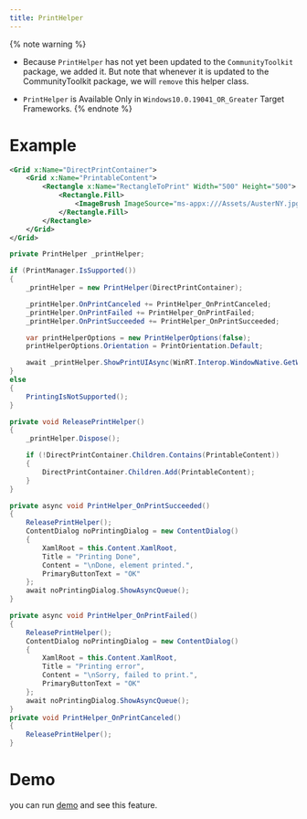 ```yaml
---
title: PrintHelper
---
```


{% note warning %}
- Because `PrintHelper` has not yet been updated to the `CommunityToolkit` package, we added it. But note that whenever it is updated to the CommunityToolkit package, we will `remove` this helper class.

- `PrintHelper` is Available Only in `Windows10.0.19041_OR_Greater` Target Frameworks.
{% endnote %}


# Example

```xml
<Grid x:Name="DirectPrintContainer">
    <Grid x:Name="PrintableContent">
        <Rectangle x:Name="RectangleToPrint" Width="500" Height="500">
            <Rectangle.Fill>
                <ImageBrush ImageSource="ms-appx:///Assets/AusterNY.jpg" />
            </Rectangle.Fill>
        </Rectangle>
    </Grid>
</Grid>
```

```cs
private PrintHelper _printHelper;

if (PrintManager.IsSupported())
{
    _printHelper = new PrintHelper(DirectPrintContainer);

    _printHelper.OnPrintCanceled += PrintHelper_OnPrintCanceled;
    _printHelper.OnPrintFailed += PrintHelper_OnPrintFailed;
    _printHelper.OnPrintSucceeded += PrintHelper_OnPrintSucceeded;

    var printHelperOptions = new PrintHelperOptions(false);
    printHelperOptions.Orientation = PrintOrientation.Default;

    await _printHelper.ShowPrintUIAsync(WinRT.Interop.WindowNative.GetWindowHandle(MainWindow.Instance), "Windows Community Toolkit Sample App", printHelperOptions, true);
}
else
{
    PrintingIsNotSupported();
}

private void ReleasePrintHelper()
{
    _printHelper.Dispose();

    if (!DirectPrintContainer.Children.Contains(PrintableContent))
    {
        DirectPrintContainer.Children.Add(PrintableContent);
    }
}

private async void PrintHelper_OnPrintSucceeded()
{
    ReleasePrintHelper();
    ContentDialog noPrintingDialog = new ContentDialog()
    {
        XamlRoot = this.Content.XamlRoot,
        Title = "Printing Done",
        Content = "\nDone, element printed.",
        PrimaryButtonText = "OK"
    };
    await noPrintingDialog.ShowAsyncQueue();
}

private async void PrintHelper_OnPrintFailed()
{
    ReleasePrintHelper();
    ContentDialog noPrintingDialog = new ContentDialog()
    {
        XamlRoot = this.Content.XamlRoot,
        Title = "Printing error",
        Content = "\nSorry, failed to print.",
        PrimaryButtonText = "OK"
    };
    await noPrintingDialog.ShowAsyncQueue();
}
private void PrintHelper_OnPrintCanceled()
{
    ReleasePrintHelper();
}
```

# Demo
you can run [demo](https://github.com/WindowUIOrg/WindowUI) and see this feature.
